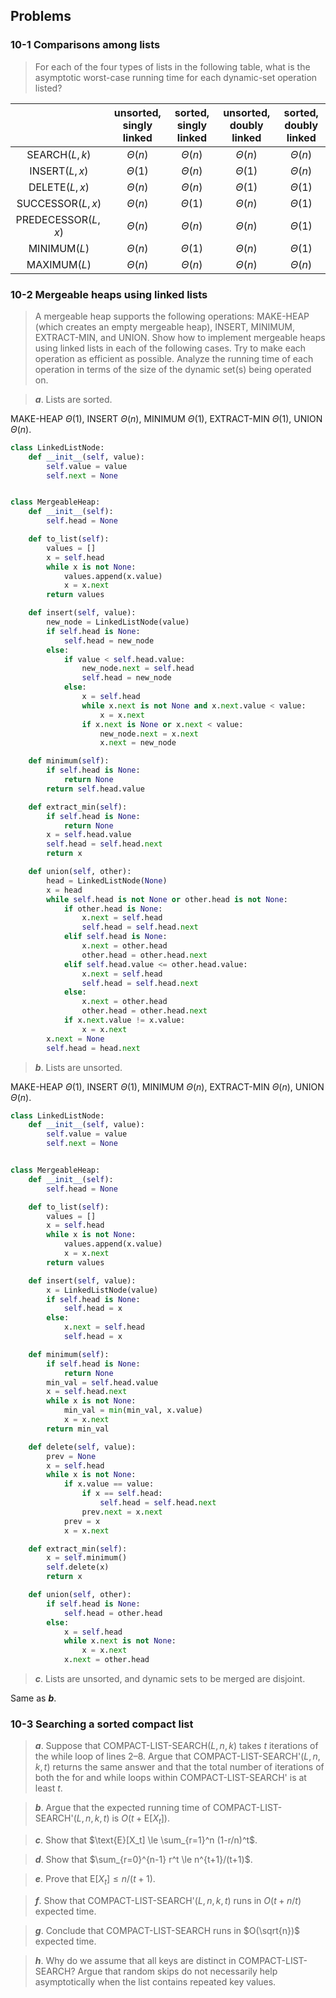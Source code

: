 ## Problems

### 10-1 Comparisons among lists

> For each of the four types of lists in the following table, what is the asymptotic worst-case running time for each dynamic-set operation listed?

| |unsorted, singly linked|sorted, singly linked|unsorted, doubly linked|sorted, doubly linked|
|:-:|:-:|:-:|:-:|:-:|
|SEARCH$(L,k)$|$\Theta(n)$|$\Theta(n)$|$\Theta(n)$|$\Theta(n)$|
|INSERT$(L,x)$|$\Theta(1)$|$\Theta(n)$|$\Theta(1)$|$\Theta(n)$|
|DELETE$(L,x)$|$\Theta(n)$|$\Theta(n)$|$\Theta(1)$|$\Theta(1)$|
|SUCCESSOR$(L,x)$|$\Theta(n)$|$\Theta(1)$|$\Theta(n)$|$\Theta(1)$|
|PREDECESSOR$(L,x)$|$\Theta(n)$|$\Theta(n)$|$\Theta(n)$|$\Theta(1)$|
|MINIMUM$(L)$|$\Theta(n)$|$\Theta(1)$|$\Theta(n)$|$\Theta(1)$|
|MAXIMUM$(L)$|$\Theta(n)$|$\Theta(n)$|$\Theta(n)$|$\Theta(n)$|

### 10-2 Mergeable heaps using linked lists

> A mergeable heap supports the following operations: MAKE-HEAP (which creates an empty mergeable heap), INSERT, MINIMUM, EXTRACT-MIN, and UNION. Show how to implement mergeable heaps using linked lists in each of the following cases. Try to make each operation as efficient as possible. Analyze the running time of each operation in terms of the size of the dynamic set(s) being operated on.

> __*a*__. Lists are sorted.

MAKE-HEAP $\Theta(1)$, INSERT $\Theta(n)$, MINIMUM $\Theta(1)$, EXTRACT-MIN $\Theta(1)$, UNION $\Theta(n)$.

```python
class LinkedListNode:
    def __init__(self, value):
        self.value = value
        self.next = None


class MergeableHeap:
    def __init__(self):
        self.head = None

    def to_list(self):
        values = []
        x = self.head
        while x is not None:
            values.append(x.value)
            x = x.next
        return values

    def insert(self, value):
        new_node = LinkedListNode(value)
        if self.head is None:
            self.head = new_node
        else:
            if value < self.head.value:
                new_node.next = self.head
                self.head = new_node
            else:
                x = self.head
                while x.next is not None and x.next.value < value:
                    x = x.next
                if x.next is None or x.next < value:
                    new_node.next = x.next
                    x.next = new_node

    def minimum(self):
        if self.head is None:
            return None
        return self.head.value

    def extract_min(self):
        if self.head is None:
            return None
        x = self.head.value
        self.head = self.head.next
        return x

    def union(self, other):
        head = LinkedListNode(None)
        x = head
        while self.head is not None or other.head is not None:
            if other.head is None:
                x.next = self.head
                self.head = self.head.next
            elif self.head is None:
                x.next = other.head
                other.head = other.head.next
            elif self.head.value <= other.head.value:
                x.next = self.head
                self.head = self.head.next
            else:
                x.next = other.head
                other.head = other.head.next
            if x.next.value != x.value:
                x = x.next
        x.next = None
        self.head = head.next
```

> __*b*__. Lists are unsorted.

MAKE-HEAP $\Theta(1)$, INSERT $\Theta(1)$, MINIMUM $\Theta(n)$, EXTRACT-MIN $\Theta(n)$, UNION $\Theta(n)$.

```python
class LinkedListNode:
    def __init__(self, value):
        self.value = value
        self.next = None


class MergeableHeap:
    def __init__(self):
        self.head = None

    def to_list(self):
        values = []
        x = self.head
        while x is not None:
            values.append(x.value)
            x = x.next
        return values

    def insert(self, value):
        x = LinkedListNode(value)
        if self.head is None:
            self.head = x
        else:
            x.next = self.head
            self.head = x

    def minimum(self):
        if self.head is None:
            return None
        min_val = self.head.value
        x = self.head.next
        while x is not None:
            min_val = min(min_val, x.value)
            x = x.next
        return min_val

    def delete(self, value):
        prev = None
        x = self.head
        while x is not None:
            if x.value == value:
                if x == self.head:
                    self.head = self.head.next
                prev.next = x.next
            prev = x
            x = x.next

    def extract_min(self):
        x = self.minimum()
        self.delete(x)
        return x

    def union(self, other):
        if self.head is None:
            self.head = other.head
        else:
            x = self.head
            while x.next is not None:
                x = x.next
            x.next = other.head
```

> __*c*__. Lists are unsorted, and dynamic sets to be merged are disjoint.

Same as __*b*__.

### 10-3 Searching a sorted compact list

> __*a*__. Suppose that COMPACT-LIST-SEARCH$(L, n, k)$ takes $t$ iterations of the while loop of lines 2–8. Argue that COMPACT-LIST-SEARCH'$(L, n, k, t)$ returns the same answer and that the total number of iterations of both the for and while loops within COMPACT-LIST-SEARCH' is at least $t$.

> __*b*__. Argue that the expected running time of COMPACT-LIST-SEARCH'$(L, n, k, t)$ is $O(t+\text{E}[X_t])$.

> __*c*__. Show that $\text{E}[X_t] \le \sum_{r=1}^n (1-r/n)^t$.

> __*d*__. Show that $\sum_{r=0}^{n-1} r^t \le n^{t+1}/(t+1)$.

> __*e*__. Prove that $\text{E}[X_t] \le n/(t+1)$.

> __*f*__. Show that COMPACT-LIST-SEARCH'$(L, n, k, t)$ runs in $O(t+n/t)$ expected time.

> __*g*__. Conclude that COMPACT-LIST-SEARCH runs in $O(\sqrt{n})$ expected time.

> __*h*__. Why do we assume that all keys are distinct in COMPACT-LIST-SEARCH? Argue that random skips do not necessarily help asymptotically when the list contains repeated key values.
